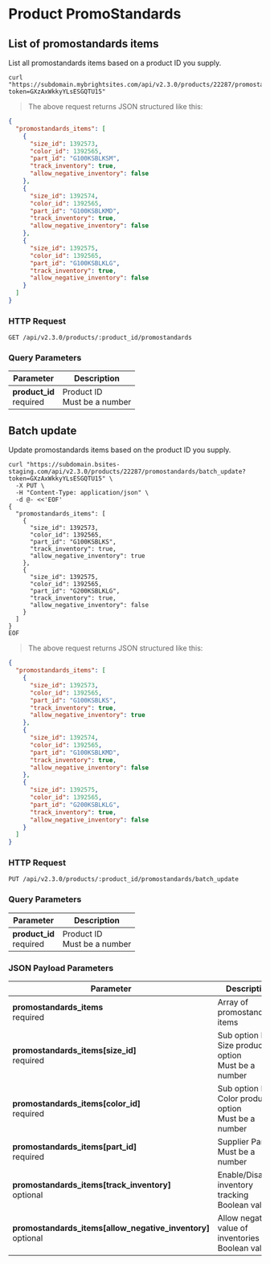 # Product PromoStandards

## List of promostandards items

List all promostandards items based on a product ID you supply.

```shell
curl "https://subdomain.mybrightsites.com/api/v2.3.0/products/22287/promostandards?token=GXzAxWkkyYLsESGQTU15"
```

> The above request returns JSON structured like this:

```json
{
  "promostandards_items": [
    {
      "size_id": 1392573,
      "color_id": 1392565,
      "part_id": "G100KSBLKSM",
      "track_inventory": true,
      "allow_negative_inventory": false
    },
    {
      "size_id": 1392574,
      "color_id": 1392565,
      "part_id": "G100KSBLKMD",
      "track_inventory": true,
      "allow_negative_inventory": false
    },
    {
      "size_id": 1392575,
      "color_id": 1392565,
      "part_id": "G100KSBLKLG",
      "track_inventory": true,
      "allow_negative_inventory": false
    }
  ]
}
```

### HTTP Request

`GET /api/v2.3.0/products/:product_id/promostandards`

### Query Parameters

Parameter | Description
--------- | -----------
<div><strong>product_id </strong></div><div>required</div> | <div>Product ID</div><div>Must be a number</div>



## Batch update

Update promostandards items based on the product ID you supply.

```shell
curl "https://subdomain.bsites-staging.com/api/v2.3.0/products/22287/promostandards/batch_update?token=GXzAxWkkyYLsESGQTU15" \
  -X PUT \
  -H "Content-Type: application/json" \
  -d @- <<'EOF'
{
  "promostandards_items": [
    {
      "size_id": 1392573,
      "color_id": 1392565,
      "part_id": "G100KSBLKS",
      "track_inventory": true,
      "allow_negative_inventory": true
    },
    {
      "size_id": 1392575,
      "color_id": 1392565,
      "part_id": "G200KSBLKLG",
      "track_inventory": true,
      "allow_negative_inventory": false
    }
  ]
}
EOF
```


> The above request returns JSON structured like this:

```json
{
  "promostandards_items": [
    {
      "size_id": 1392573,
      "color_id": 1392565,
      "part_id": "G100KSBLKS",
      "track_inventory": true,
      "allow_negative_inventory": true
    },
    {
      "size_id": 1392574,
      "color_id": 1392565,
      "part_id": "G100KSBLKMD",
      "track_inventory": true,
      "allow_negative_inventory": false
    },
    {
      "size_id": 1392575,
      "color_id": 1392565,
      "part_id": "G200KSBLKLG",
      "track_inventory": true,
      "allow_negative_inventory": false
    }
  ]
}
```

### HTTP Request

`PUT /api/v2.3.0/products/:product_id/promostandards/batch_update`

### Query Parameters

Parameter | Description
--------- | -----------
<div><strong>product_id </strong></div><div>required</div> | <div>Product ID</div><div>Must be a number</div>

### JSON Payload Parameters

Parameter | Description
--------- | -----------
<div><strong>promostandards_items </strong></div><div>required</div> | <div>Array of promostandards items</div>
<div><strong>promostandards_items[size_id] </strong></div><div>required</div> | <div>Sub option ID of Size product option</div><div>Must be a number</div>
<div><strong>promostandards_items[color_id] </strong></div><div>required</div> | <div>Sub option ID of Color product option</div><div>Must be a number</div>
<div><strong>promostandards_items[part_id] </strong></div><div>required</div> | <div>Supplier Part ID</div><div>Must be a number</div>
<div><strong>promostandards_items[track_inventory] </strong></div><div>optional</div> | <div>Enable/Disable inventory tracking</div><div>Boolean value</div>
<div><strong>promostandards_items[allow_negative_inventory] </strong></div><div>optional</div> |  <div>Allow negative value of inventories</div><div>Boolean value</div>
